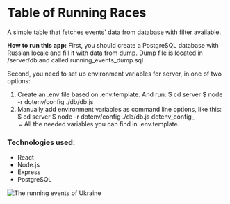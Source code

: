 #  Table of Running Races

A simple table that fetches events' data from database with filter available.


**How to run this app:** 
First, you should create a PostgreSQL database with Russian locale and fill it with data from dump. Dump file is located in /server/db and called running_events_dump.sql

Second, you need to set up environment variables for server, in one of two options:
1. Create an .env file based on .env.template. And run:
$ cd server
$ node -r dotenv/config ./db/db.js
2. Manually add environment variables as command line options, like this: 
$ cd server
$ node -r dotenv/config ./db/db.js dotenv_config_<option>=<value>
All the needed variables you can find in .env.template.

### Technologies used:
- React
- Node.js
- Express
- PostgreSQL

![The running events of Ukraine](Screenshot.jpg)
